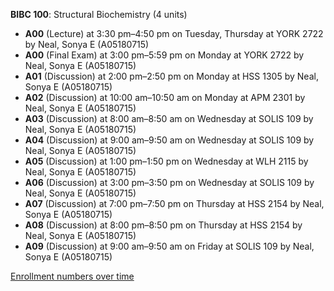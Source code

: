 **BIBC 100**: Structural Biochemistry (4 units)

- **A00** (Lecture) at 3:30 pm–4:50 pm on Tuesday, Thursday at YORK 2722 by Neal, Sonya E (A05180715)
- **A00** (Final Exam) at 3:00 pm–5:59 pm on Monday at YORK 2722 by Neal, Sonya E (A05180715)
- **A01** (Discussion) at 2:00 pm–2:50 pm on Monday at HSS 1305 by Neal, Sonya E (A05180715)
- **A02** (Discussion) at 10:00 am–10:50 am on Monday at APM 2301 by Neal, Sonya E (A05180715)
- **A03** (Discussion) at 8:00 am–8:50 am on Wednesday at SOLIS 109 by Neal, Sonya E (A05180715)
- **A04** (Discussion) at 9:00 am–9:50 am on Wednesday at SOLIS 109 by Neal, Sonya E (A05180715)
- **A05** (Discussion) at 1:00 pm–1:50 pm on Wednesday at WLH 2115 by Neal, Sonya E (A05180715)
- **A06** (Discussion) at 3:00 pm–3:50 pm on Wednesday at SOLIS 109 by Neal, Sonya E (A05180715)
- **A07** (Discussion) at 7:00 pm–7:50 pm on Thursday at HSS 2154 by Neal, Sonya E (A05180715)
- **A08** (Discussion) at 8:00 pm–8:50 pm on Thursday at HSS 2154 by Neal, Sonya E (A05180715)
- **A09** (Discussion) at 9:00 am–9:50 am on Friday at SOLIS 109 by Neal, Sonya E (A05180715)

[Enrollment numbers over time](./BIBC100.tsv)
